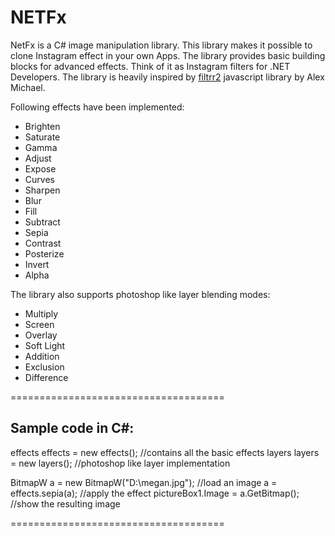 NETFx
=====

NetFx is a C# image manipulation library. This library makes it possible to clone Instagram effect in your own Apps.
The library provides basic building blocks for advanced effects. Think of it as Instagram filters for .NET Developers.
The library is heavily inspired by [filtrr2](https://github.com/alexmic/filtrr) javascript library by Alex Michael.

Following effects have been implemented:
- Brighten
- Saturate
- Gamma
- Adjust
- Expose
- Curves
- Sharpen
- Blur
- Fill
- Subtract
- Sepia
- Contrast
- Posterize
- Invert
- Alpha

The library also supports photoshop like layer blending modes:
- Multiply
- Screen
- Overlay
- Soft Light
- Addition
- Exclusion
- Difference

=====================================

Sample code in C#:
-------------------
effects effects = new effects(); //contains all the basic effects 
layers layers = new layers(); //photoshop like layer implementation

BitmapW a = new BitmapW("D:\megan.jpg"); //load an image
a = effects.sepia(a); //apply the effect
pictureBox1.Image = a.GetBitmap(); //show the resulting image


=====================================
